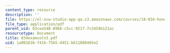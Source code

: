 ```yaml
---
content_type: resource
description: ''
file: https://ol-ocw-studio-app-qa.s3.amazonaws.com/courses/18-034-honors-differential-equations-spring-2004/1a00163bf41675b54451b611080465e2_034examsoln3.pdf
file_type: application/pdf
parent_uid: 83cea548-8968-c5cc-9217-7c2459b121ac
resourcetype: Document
title: 034examsoln3.pdf
uid: 1a00163b-f416-75b5-4451-b611080465e2
---
```

